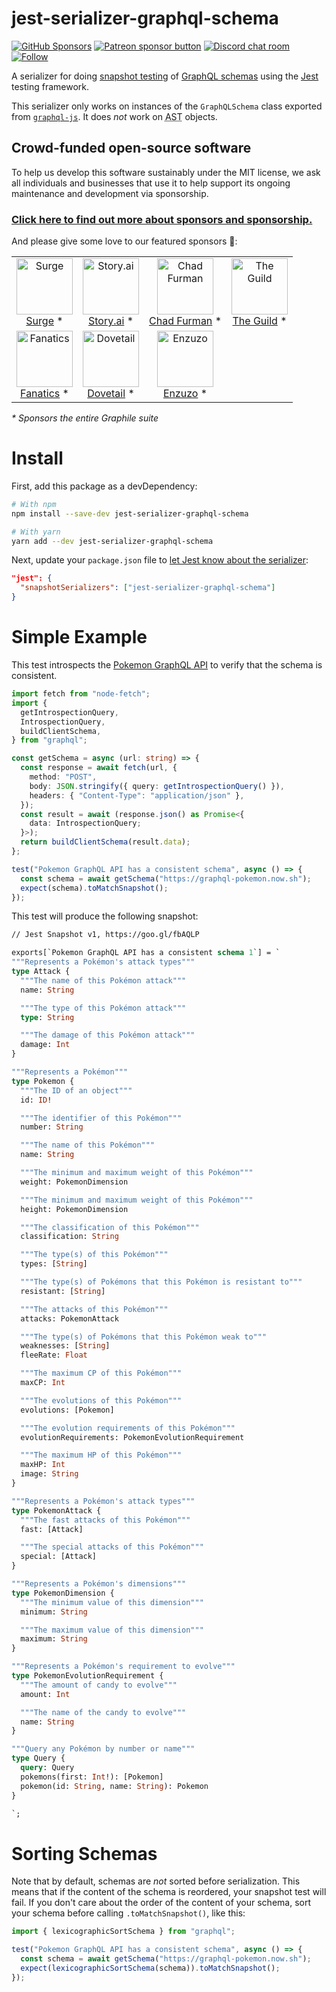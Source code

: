 # jest-serializer-graphql-schema

[![GitHub Sponsors](https://img.shields.io/github/sponsors/benjie?color=ff69b4&label=github%20sponsors)](https://github.com/sponsors/benjie)
[![Patreon sponsor button](https://img.shields.io/badge/sponsor-via%20Patreon-orange.svg)](https://patreon.com/benjie)
[![Discord chat room](https://img.shields.io/discord/489127045289476126.svg)](http://discord.gg/graphile)
[![Follow](https://img.shields.io/badge/twitter-@GraphileHQ-blue.svg)](https://twitter.com/GraphileHQ)

A serializer for doing
[snapshot testing](https://jestjs.io/docs/en/snapshot-testing) of
[GraphQL schemas](https://graphql.org/learn/schema/) using the
[Jest](https://jestjs.io/) testing framework.

This serializer only works on instances of the `GraphQLSchema` class exported
from [`graphql-js`](https://github.com/graphql/graphql-js). It does _not_ work
on <abbr title="abstract syntax tree">AST</abbr> objects.

<!-- SPONSORS_BEGIN -->

## Crowd-funded open-source software

To help us develop this software sustainably under the MIT license, we ask all
individuals and businesses that use it to help support its ongoing maintenance
and development via sponsorship.

### [Click here to find out more about sponsors and sponsorship.](https://www.graphile.org/sponsor/)

And please give some love to our featured sponsors 🤩:

<table><tr>
<td align="center"><a href="https://surge.io/"><img src="https://graphile.org/images/sponsors/surge.png" width="90" height="90" alt="Surge" /><br />Surge</a> *</td>
<td align="center"><a href="https://storyscript.com/?utm_source=postgraphile"><img src="https://graphile.org/images/sponsors/storyscript.png" width="90" height="90" alt="Story.ai" /><br />Story.ai</a> *</td>
<td align="center"><a href="http://chads.website"><img src="https://graphile.org/images/sponsors/chadf.png" width="90" height="90" alt="Chad Furman" /><br />Chad Furman</a> *</td>
<td align="center"><a href="https://www.the-guild.dev/"><img src="https://graphile.org/images/sponsors/theguild.png" width="90" height="90" alt="The Guild" /><br />The Guild</a> *</td>
</tr><tr>
<td align="center"><a href="https://www.fanatics.com/"><img src="https://graphile.org/images/sponsors/fanatics.png" width="90" height="90" alt="Fanatics" /><br />Fanatics</a> *</td>
<td align="center"><a href="https://dovetailapp.com/"><img src="https://graphile.org/images/sponsors/dovetail.png" width="90" height="90" alt="Dovetail" /><br />Dovetail</a> *</td>
<td align="center"><a href="https://www.enzuzo.com/"><img src="https://graphile.org/images/sponsors/enzuzo.png" width="90" height="90" alt="Enzuzo" /><br />Enzuzo</a> *</td>
</tr></table>

<em>\* Sponsors the entire Graphile suite</em>

<!-- SPONSORS_END -->

# Install

First, add this package as a devDependency:

```bash
# With npm
npm install --save-dev jest-serializer-graphql-schema

# With yarn
yarn add --dev jest-serializer-graphql-schema
```

Next, update your `package.json` file to
[let Jest know about the serializer](https://jestjs.io/docs/en/configuration#snapshotserializers-array-string):

```json
"jest": {
  "snapshotSerializers": ["jest-serializer-graphql-schema"]
}
```

# Simple Example

This test introspects the [Pokemon GraphQL API](https://graphql-pokemon.now.sh/)
to verify that the schema is consistent.

```ts
import fetch from "node-fetch";
import {
  getIntrospectionQuery,
  IntrospectionQuery,
  buildClientSchema,
} from "graphql";

const getSchema = async (url: string) => {
  const response = await fetch(url, {
    method: "POST",
    body: JSON.stringify({ query: getIntrospectionQuery() }),
    headers: { "Content-Type": "application/json" },
  });
  const result = await (response.json() as Promise<{
    data: IntrospectionQuery;
  }>);
  return buildClientSchema(result.data);
};

test("Pokemon GraphQL API has a consistent schema", async () => {
  const schema = await getSchema("https://graphql-pokemon.now.sh");
  expect(schema).toMatchSnapshot();
});
```

This test will produce the following snapshot:

```graphql
// Jest Snapshot v1, https://goo.gl/fbAQLP

exports[`Pokemon GraphQL API has a consistent schema 1`] = `
"""Represents a Pokémon's attack types"""
type Attack {
  """The name of this Pokémon attack"""
  name: String

  """The type of this Pokémon attack"""
  type: String

  """The damage of this Pokémon attack"""
  damage: Int
}

"""Represents a Pokémon"""
type Pokemon {
  """The ID of an object"""
  id: ID!

  """The identifier of this Pokémon"""
  number: String

  """The name of this Pokémon"""
  name: String

  """The minimum and maximum weight of this Pokémon"""
  weight: PokemonDimension

  """The minimum and maximum weight of this Pokémon"""
  height: PokemonDimension

  """The classification of this Pokémon"""
  classification: String

  """The type(s) of this Pokémon"""
  types: [String]

  """The type(s) of Pokémons that this Pokémon is resistant to"""
  resistant: [String]

  """The attacks of this Pokémon"""
  attacks: PokemonAttack

  """The type(s) of Pokémons that this Pokémon weak to"""
  weaknesses: [String]
  fleeRate: Float

  """The maximum CP of this Pokémon"""
  maxCP: Int

  """The evolutions of this Pokémon"""
  evolutions: [Pokemon]

  """The evolution requirements of this Pokémon"""
  evolutionRequirements: PokemonEvolutionRequirement

  """The maximum HP of this Pokémon"""
  maxHP: Int
  image: String
}

"""Represents a Pokémon's attack types"""
type PokemonAttack {
  """The fast attacks of this Pokémon"""
  fast: [Attack]

  """The special attacks of this Pokémon"""
  special: [Attack]
}

"""Represents a Pokémon's dimensions"""
type PokemonDimension {
  """The minimum value of this dimension"""
  minimum: String

  """The maximum value of this dimension"""
  maximum: String
}

"""Represents a Pokémon's requirement to evolve"""
type PokemonEvolutionRequirement {
  """The amount of candy to evolve"""
  amount: Int

  """The name of the candy to evolve"""
  name: String
}

"""Query any Pokémon by number or name"""
type Query {
  query: Query
  pokemons(first: Int!): [Pokemon]
  pokemon(id: String, name: String): Pokemon
}

`;
```

# Sorting Schemas

Note that by default, schemas are _not_ sorted before serialization. This means
that if the content of the schema is reordered, your snapshot test will fail. If
you don't care about the order of the content of your schema, sort your schema
before calling `.toMatchSnapshot()`, like this:

```ts
import { lexicographicSortSchema } from "graphql";

test("Pokemon GraphQL API has a consistent schema", async () => {
  const schema = await getSchema("https://graphql-pokemon.now.sh");
  expect(lexicographicSortSchema(schema)).toMatchSnapshot();
});
```
